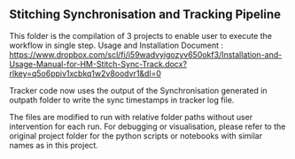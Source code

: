 ## Stitching Synchronisation and Tracking Pipeline

This folder is the compilation of 3 projects to enable user to execute the workflow in single step.
Usage and Installation Document : https://www.dropbox.com/scl/fi/i59wadvyigozyv650okf3/Installation-and-Usage-Manual-for-HM-Stitch-Sync-Track.docx?rlkey=q5o6ppiv1xcbkq1w2v8oodvr1&dl=0

Tracker code now uses the output of the Synchronisation generated in outpath folder to write the sync timestamps in tracker log file.

The files are modified to run with relative folder paths without user intervention for each run. For debugging or visualisation, please refer to the original project folder for the python scripts or notebooks with similar names as in this project.